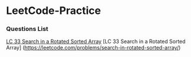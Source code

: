 # LeetCode-Practice


### Questions List

[LC 33 Search in a Rotated Sorted Array](https://www.google.com)
[LC 33 Search in a Rotated Sorted Array] (https://leetcode.com/problems/search-in-rotated-sorted-array/)
